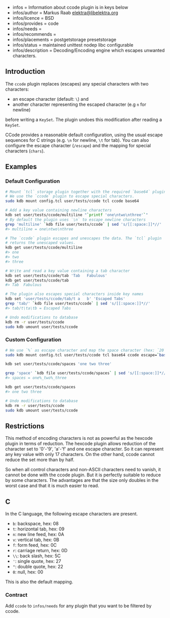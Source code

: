 - infos = Information about ccode plugin is in keys below
- infos/author = Markus Raab <elektra@libelektra.org>
- infos/licence = BSD
- infos/provides = code
- infos/needs =
- infos/recommends =
- infos/placements = postgetstorage presetstorage
- infos/status = maintained unittest nodep libc configurable
- infos/description = Decoding/Encoding engine which escapes unwanted characters.

## Introduction

The `ccode` plugin replaces (escapes) any special characters with two characters:

- an escape character (default: `\`) and
- another character representing the escaped character (e.g `n` for newline)

before writing a `KeySet`. The plugin undoes this modification after reading a `KeySet`.

CCode provides a reasonable default configuration, using the usual escape sequences
for C strings (e.g. `\n` for newline, `\t` for tab). You can also configure the escape character
(`/escape`) and the mapping for special characters (`chars`).

## Examples

### Default Configuration

```sh
# Mount `tcl` storage plugin together with the required `base64` plugin.
# We use the `ccode` plugin to escape special characters.
sudo kdb mount config.tcl user/tests/ccode tcl ccode base64

# Add a key value containing newline characters
kdb set user/tests/ccode/multiline "`printf 'one\ntwo\nthree'`"
# By default the plugin uses `\n` to escape newline characters
grep 'multiline' `kdb file user/tests/ccode` | sed 's/[[:space:]]*//'
#> multiline = one\ntwo\nthree

# The `ccode` plugin escapes and unescapes the data. The `tcl` plugin
# returns the unescaped values.
kdb get user/tests/ccode/multiline
#> one
#> two
#> three

# Write and read a key value containing a tab character
kdb set user/tests/ccode/tab 'Tab	Fabulous'
kdb get user/tests/ccode/tab
#> Tab	Fabulous

# The plugin also escapes special characters inside key names
kdb set 'user/tests/ccode/tab/t	a	b' 'Escaped Tabs'
grep 'tab/' `kdb file user/tests/ccode` | sed 's/[[:space:]]*//'
#> tab/t\ta\tb = Escaped Tabs

# Undo modifications to database
kdb rm -r user/tests/ccode
sudo kdb umount user/tests/ccode
```

### Custom Configuration

```sh
# We use `%` as escape character and map the space character (hex: `20`) to the character `_`.
sudo kdb mount config.tcl user/tests/ccode tcl base64 ccode escape=`bash -c 'printf %x \"%'` chars= chars/20=`bash -c 'printf %x \"_'`

kdb set user/tests/ccode/spaces 'one two three'

grep 'space' `kdb file user/tests/ccode/spaces` | sed 's/[[:space:]]*//'
#> spaces = one%_two%_three

kdb get user/tests/ccode/spaces
#> one two three

# Undo modifications to database
kdb rm -r user/tests/ccode
sudo kdb umount user/tests/ccode
```

## Restrictions

This method of encoding characters is not as powerful as the hexcode plugin in terms of reduction.
The hexcode plugin allows reduction of the character set to '0'-'9', 'a'-'f' and one escape character.
So it can represent any key value with only 17 characters.
On the other hand, ccode cannot reduce the set more than by half.

So when all control characters and non-ASCII characters need to vanish,
it cannot be done with the ccode plugin.
But it is perfectly suitable to reduce by some characters.
The advantages are that the size only doubles in the worst case and that
it is much easier to read.

## C

In the C language, the following escape characters are present.

- `b`: backspace, hex: 08
- `t`: horizontal tab, hex: 09
- `n`: new line feed, hex: 0A
- `v`: vertical tab, hex: 0B
- `f`: form feed, hex: 0C
- `r`: carriage return, hex: 0D
- `\\`: back slash, hex: 5C
- `'`: single quote, hex: 27
- `"`: double quote, hex: 22
- `0`: null, hex: 00

This is also the default mapping.

### Contract

Add `ccode` to `infos/needs` for any plugin that you want to be filtered by ccode.
